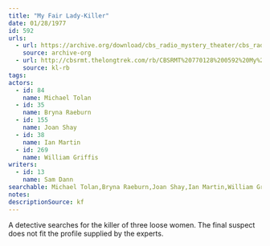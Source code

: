 ```yaml
---
title: "My Fair Lady-Killer"
date: 01/28/1977
id: 592
urls: 
  - url: https://archive.org/download/cbs_radio_mystery_theater/cbs_radio_mystery_theater-0551-0600.zip/cbs_radio_mystery_theater-0551-0600%2Fcbsrmt_0592_my_fair_lady_killer.mp3
    source: archive-org
  - url: http://cbsrmt.thelongtrek.com/rb/CBSRMT%20770128%200592%20My%20Fair%20Lady%20Killer_wbbm_rb%20slow.mp3
    source: kl-rb
tags: 
actors:  
  - id: 84
    name: Michael Tolan  
  - id: 35
    name: Bryna Raeburn  
  - id: 155
    name: Joan Shay  
  - id: 38
    name: Ian Martin  
  - id: 269
    name: William Griffis
writers:  
  - id: 13
    name: Sam Dann
searchable: Michael Tolan,Bryna Raeburn,Joan Shay,Ian Martin,William Griffis Sam Dann
notes: 
descriptionSource: kf
---
```

A detective searches for the killer of three loose women. The final suspect does not fit the profile supplied by the experts.